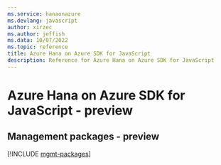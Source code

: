 ```yaml
---
ms.service: hanaonazure
ms.devlang: javascript
author: xirzec
ms.author: jeffish
ms.data: 10/07/2022
ms.topic: reference
title: Azure Hana on Azure SDK for JavaScript
description: Reference for Azure Hana on Azure SDK for JavaScript
---
```

# Azure Hana on Azure SDK for JavaScript - preview

## Management packages - preview
[!INCLUDE [mgmt-packages](hana-on-azure-mgmt-index.md)]
